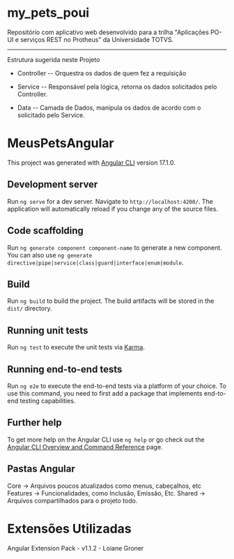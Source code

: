 # my_pets_poui
Repositório com aplicativo web desenvolvido para a trilha "Aplicações PO-UI e serviços REST no Protheus" da Universidade TOTVS.

----------------------------------------
Estrutura sugerida neste Projeto

* Controller 
-- Orquestra os dados de quem fez a requisição

* Service
-- Responsável pela lógica, retorna os dados solicitados pelo Controller.

* Data
-- Camada de Dados, manipula os dados de acordo com o solicitado pelo Service.

# MeusPetsAngular

This project was generated with [Angular CLI](https://github.com/angular/angular-cli) version 17.1.0.

## Development server

Run `ng serve` for a dev server. Navigate to `http://localhost:4200/`. The application will automatically reload if you change any of the source files.

## Code scaffolding

Run `ng generate component component-name` to generate a new component. You can also use `ng generate directive|pipe|service|class|guard|interface|enum|module`.

## Build

Run `ng build` to build the project. The build artifacts will be stored in the `dist/` directory.

## Running unit tests

Run `ng test` to execute the unit tests via [Karma](https://karma-runner.github.io).

## Running end-to-end tests

Run `ng e2e` to execute the end-to-end tests via a platform of your choice. To use this command, you need to first add a package that implements end-to-end testing capabilities.

## Further help

To get more help on the Angular CLI use `ng help` or go check out the [Angular CLI Overview and Command Reference](https://angular.io/cli) page.

## Pastas Angular

Core     -> Arquivos poucos atualizados como menus, cabeçalhos, etc
Features -> Funcionalidades, como Inclusão, Emissão, Etc. 
Shared   -> Arquivos compartilhados para o projeto todo.

# Extensões Utilizadas

Angular Extension Pack - v1.1.2 - Loiane Groner